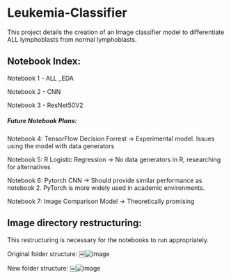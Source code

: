 # Leukemia-Classifier

This project details the creation of an Image classifier model to differentiate ALL lymphoblasts from normal lymphoblasts.

## Notebook Index:

Notebook 1 - ALL _EDA

Notebook 2 - CNN

Notebook 3 - ResNet50V2

##### Future Notebook Plans:

Notebook 4: TensorFlow Decision Forrest -> Experimental model. Issues using the model with data generators

Notebook 5: R Logistic Regression -> No data generators in R, researching for alternatives

Notebook 6: Pytorch CNN -> Should provide similar performance as notebook 2. PyTorch is more widely used in academic environments.

Notebook 7: Image Comparison Model -> Theoretically promising

## Image directory restructuring: 

This restructuring is necessary for the notebooks to run appropriately.

Original folder structure:
￼![image](https://user-images.githubusercontent.com/66500101/180628045-6476cd6b-3dc9-4e68-b585-3407d8865e1c.png)

New folder structure:
￼![image](https://user-images.githubusercontent.com/66500101/180628055-095d6915-c756-48dd-918a-13755a2fe135.png)
